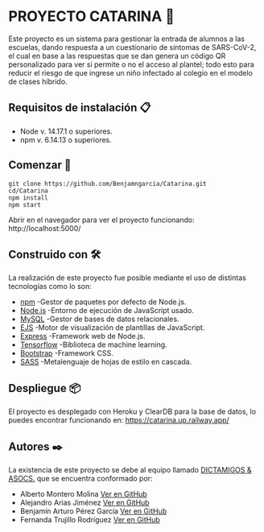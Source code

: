 # PROYECTO CATARINA 🐞
Este proyecto es un sistema para gestionar la entrada de alumnos a las escuelas, dando respuesta a un cuestionario de síntomas de SARS-CoV-2, el cual en base a las respuestas que se dan genera un código QR personalizado para ver si permite o no el acceso al plantel; todo esto para reducir el riesgo de que ingrese un niño infectado al colegio en el modelo de clases híbrido.
## Requisitos de instalación 📋
- Node v. 14.17.1 o superiores.
- npm v. 6.14.13 o superiores.
## Comenzar 🚀
```
git clone https://github.com/Benjamngarcia/Catarina.git
cd/Catarina
npm install
npm start
```
Abrir en el navegador para ver el proyecto funcionando: 
http://localhost:5000/
## Construido con 🛠️
La realización de este proyecto fue posible mediante el uso de distintas tecnologías como lo son:
- [npm](https://www.npmjs.com/) -Gestor de paquetes por defecto de Node.js.
- [Node.js](https://nodejs.org/es/) -Entorno de ejecución de JavaScript usado. 
- [MySQL](https://www.mysql.com/) -Gestor de bases de datos relacionales.
- [EJS](https://ejs.co/) -Motor de visualización de plantillas de JavaScript. 
- [Express](https://expressjs.com/es/) -Framework web de Node.js.
- [Tensorflow](https://www.tensorflow.org/) -Biblioteca de machine learning.
- [Bootstrap](https://getbootstrap.com/) -Framework CSS.
- [SASS](https://sass-lang.com/) -Metalenguaje de hojas de estilo en cascada.
## Despliegue 📦
El proyecto es desplegado con Heroku y ClearDB para la base de datos, lo puedes encontrar funcionando en: 
https://catarina.up.railway.app/
## Autores ✒️
La existencia de este proyecto se debe al equipo llamado [DICTAMIGOS & ASOCS.](http://www.dictamigos.xyz) que se encuentra conformado por:
- Alberto Montero Molina [Ver en GitHub](https://github.com/albertomonterom)
- Alejandro Arias Jiménez [Ver en GitHub](https://github.com/AriasCookie)
- Benjamín Arturo Pérez García [Ver en GitHub](https://github.com/Benjamngarcia)
- Fernanda Trujillo Rodríguez [Ver en GitHub](https://github.com/TrujilloFernanda)
